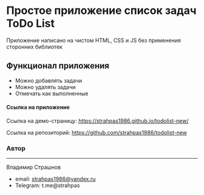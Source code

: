 # Простое приложение список задач ToDo List
Приложение написано на чистом HTML, CSS и JS без применения сторонних библиотек

## Функционал приложения

- Можно добавлять задачи
- Можно удалять задачи
- Отмечать как выполненные

#### Ссылка на приложение

Ссылка на демо-страницу: https://strahpas1986.github.io/todolist-new/

Ссылка на репозиторий: https://github.com/strahpas1986/todolist-new

### Автор
___

Владимир Страшнов

* email: strahpas1986@yandex.ru
* Telegram: t.me@strahpas
